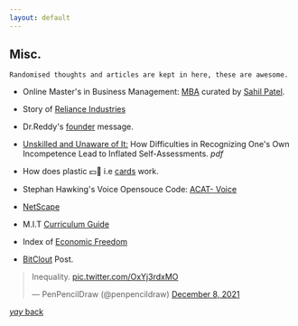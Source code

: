 ```yaml
---
layout: default
---
```


## Misc.
```
Randomised thoughts and articles are kept in here, these are awesome.
```
<!-- How to Add photo in this:
![Teach Yourself Computer Science]({{"/assets/img/76A00926-13B4-43CF-BDB4-7CC14BFF811A.jpeg" | relative_url}})-->

* Online Master's in Business Management: [MBA](https://www.learnwithpinglr.com/free-mba-list) curated by [Sahil Patel](https://twitter.com/sahilypatel?lang=en).

* Story of [Reliance Industries](https://www.ril.com/TheRelianceStory.aspx)

* Dr.Reddy's [founder](https://www.drreddys.com/our-story/our-heritage/our-founder/) message.

* [Unskilled and Unaware of It:](https://citeseerx.ist.psu.edu/viewdoc/download?doi=10.1.1.64.2655&rep=rep1&type=pdf) How Difficulties in Recognizing One's Own
Incompetence Lead to Inflated Self-Assessments. *pdf*

* How does plastic 💵💸 i.e [cards](https://razorpay.com/blog/how-online-card-payments-work/) work.

* Stephan Hawking's Voice Opensouce Code: [ACAT- Voice](https://github.com/intel/acat/releases)

* [NetScape](https://web.archive.org/web/19981202191343/http://home.netscape.com/index.html) 

* M.I.T [Curriculum Guide](https://ocw.mit.edu/courses/mit-curriculum-guide/#map)

* Index of [Economic Freedom](https://en.wikipedia.org/wiki/Index_of_Economic_Freedom#Methodology)

* [BitClout](https://bitclout.com/posts/51d94a4c6580d8eaafee3befb3eb882d8a59822e3c892262ab497e07daaf6318?feedTab=Global&tab=posts) Post.
<!--* Google Search Engine Iteration:1-[BackRub](https://web.archive.org/web/20070824233416/http://backrub.c63.be/1997/index.htm)-->

<blockquote class="twitter-tweet" data-dnt="true" data-theme="dark"><p lang="en" dir="ltr">Inequality. <a href="https://t.co/OxYj3rdxMO">pic.twitter.com/OxYj3rdxMO</a></p>&mdash; PenPencilDraw (@penpencildraw) <a href="https://twitter.com/penpencildraw/status/1468536212524654596?ref_src=twsrc%5Etfw">December 8, 2021</a></blockquote> <script async src="https://platform.twitter.com/widgets.js" charset="utf-8"></script>


[_yay_ back](./)
